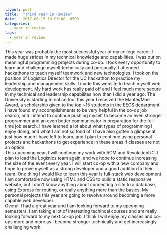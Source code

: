 ```yaml
---
layout: post
title:  "Third Year in Review"
date:   2017-06-15 13:06:08 -0500
categories: 
  - year in review
tags: 
  - year in review
---
```


This year was probably the most successful year of my college career. I made huge strides in my technical knowledge and capabilities. I was put on meaningful programming projects during co-op. I took every opportunity to learn and challenge myself technically and personally. I attended hackathons to teach myself teamwork and new technologies. I took on the position of Logistics Director for the UC hackathon to practice my leadership and management skills. I made this website to teach myself web development. My hard work has really paid off and I feel much more secure in my technical and leadership capabilites now than I did a year ago. The University is starting to notice too: this year I received the Mantei/Mae Award, a scholarship given to the top ~15 students in the EECS department.  
I have found my accomplishments to be very helpful in the co-op job search, and I intend to continue pushing myself to become an even stronger programmer and an even better communicator in preparation for the full-time job search. I have learned a lot about what types of programming I enjoy doing, and what I am not so fond of. I have also gotten a glimpse at just how much I have left to learn, and I plan to continue using personal projects and hackathons to get experience in these areas if classes are not an option.  
This upcoming year, I will continue my work with ACM and RevolutionUC. I plan to lead the Logistics team again, and we hope to continue increasing the size of the event every year. I will start co-op with a new company and hope to prove myself as a strong developer and a good addition to their team. One thing I would like to learn this year is full-stack web development. I am comfortable now using HTML and CSS to build a static responsive website, but I don't know anything about connecting a site to a database, using Express for routing, or really anything more than the basics. My personal projects this year are going to revolve around becoming a more capable web developer.  
Overall I had a great year and I am looking forward to my upcoming semesters. I am taking a lot of interesting techincal courses and am really looking forward to my next co-op job. I think I will enjoy my classes and co-ops more and more as I become stronger technically and get increasingly challenging work.

